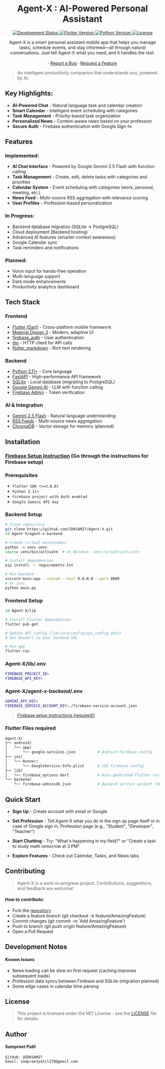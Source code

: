 <h1 align="center">Agent-X : AI-Powered Personal Assistant</h1>

<div align="center">

  <a href="https://github.com/IDKSAM27/Agent-X">
    <img src="https://img.shields.io/badge/status-in%20development-yellow" alt="Development Status">
  </a>
    <a href="https://flutter.dev">
    <img src="https://img.shields.io/badge/Flutter-3.0+-02569B?logo=flutter" alt="Flutter Version">
  </a>
  <a href="https://www.python.org">
    <img src="https://img.shields.io/badge/Python-3.11+-3776AB?logo=python&logoColor=white" alt="Python Version">
  </a>
  <a href="https://github.com/IDKSAM27/Agent-X/blob/main/LICENSE">
    <img src="https://img.shields.io/badge/license-MIT-blue" alt="License">
  </a>

</div>

<p align="center">
 Agent-X is a smart personal assistant mobile app that helps you manage tasks, schedule events, and stay informed—all through natural conversations. Just tell Agent-X what you need, and it handles the rest.
  <br/>
  <br/>
  ·
  <a href="https://github.com/IDKSAM27/Agent-X/issues">Report a Bug</a>
  ·
  <a href="https://github.com/IDKSAM27/Agent-X/issues">Request a Feature</a>
</p>

>An intelligent productivity companion that understands you, powered by AI.

## Key Highlights:

-  **AI-Powered Chat** - Natural language task and calendar creation
-  **Smart Calendar** - Intelligent event scheduling with categories
-  **Task Management** - Priority-based task organization
-  **Personalized News** - Context-aware news based on your profession
-  **Secure Auth** - Firebase authentication with Google Sign-In

## Features
### Implemented:
- **AI Chat Interface** - Powered by Google Gemini 2.5 Flash with function calling
- **Task Management** - Create, edit, delete tasks with categories and priorities
- **Calendar System** - Event scheduling with categories (work, personal, meeting, etc.)
- **News Feed** - Multi-source RSS aggregation with relevance scoring
- **User Profiles** - Profession-based personalization

### In Progress:
- Backend database migration (SQLite → PostgreSQL)
- Cloud deployment (Backend hosting)
- Advanced AI features (smarter context awareness)
- Google Calendar sync
- Task reminders and notifications

### Planned:
- Voice input for hands-free operation
- Multi-language support
- Dark mode enhancements
- Productivity analytics dashboard

## Tech Stack
### Frontend

- [Flutter (Dart)](https://flutter.dev/) - Cross-platform mobile framework
- [Material Design 3](https://m3.material.io/) - Modern, adaptive UI
- [firebase_auth](https://firebase.google.com/docs/auth) - User authentication
- [dio](https://pub.dev/packages/dio) - HTTP client for API calls
- [flutter_markdown](https://pub.dev/documentation/flutter_markdown/latest/) - Rich text rendering

### Backend

- [Python 3.11+](https://www.python.org/) - Core language
- [FastAPI](https://fastapi.tiangolo.com/) - High-performance API framework
- [SQLite](https://sqlite.org/) - Local database (migrating to PostgreSQL)
- [Google Gemini AI](https://ai.google.dev/) - LLM with function calling
- [Firebase Admin](https://firebase.google.com/docs/admin/setup) - Token verification

### AI & Integration

- [Gemini 2.5 Flash](https://ai.google.dev/) - Natural language understanding
- [RSS Feeds](https://rss.app/en/) - Multi-source news aggregation
- [ChromaDB](https://pypi.org/project/chromadb/) - Vector storage for memory (planned)


## Installation

### [Firebase Setup Instruction](https://github.com/IDKSAM27/Agent-X/blob/main/FIREBASE_SETUP.md) (Go through the instructions for Firebase setup)

### Prerequisites

- `Flutter SDK (>=3.0.0)`
- `Python 3.11+`
- `Firebase project with Auth enabled`
- `Google Gemini API key`

### Backend Setup

```bash
# Clone repository
git clone https://github.com/IDKSAM27/Agent-X.git
cd Agent-X/agent-x-backend

# Create virtual environment
python -m venv venv
source venv/bin/activate  # On Windows: venv\Scripts\activate

# Install dependencies
pip install -r requirements.txt

# Run backend
uvicorn main:app --reload --host 0.0.0.0 --port 8000
# Or just
python main.py
```

### Frontend Setup

```bash
cd Agent-X/lib

# Install Flutter dependencies
flutter pub get

# Update API config (lib/core/config/api_config.dart)
# Set baseUrl to your backend URL

# Run app
flutter run
```

### Agent-X/lib/.env
```bash
FIREBASE_PROJECT_ID=
FIREBASE_API_KEY=
```

### Agent-X/agent-x-backend/.env
```bash
GEMINI_API_KEY=
FIREBASE_SERVICE_ACCOUNT_KEY=./firebase-service-account.json
```
> [Firebase setup instructions (required!)](https://github.com/IDKSAM27/Agent-X/blob/main/FIREBASE_SETUP.md)

### Flutter Files required

```graphql
Agent-X/
├── android/
│   └── app/
│       └── google-services.json          # Android Firebase config
├── ios/
│   └── Runner/
│       └── GoogleService-Info.plist      # iOS Firebase config 
├── lib/
│   └── firebase_options.dart             # Auto-generated Flutter config
└── backend/
    └── firebase-adminsdk.json            # Backend service account (KEEP SECURE!)

```


## Quick Start

- **Sign Up** - Create account with email or Google
- **Set Profession** - Tell Agent-X what you do in the sign up page itself or in case of Google sign in, Profession page (e.g., "Student", "Developer", "Teacher")

- **Start Chatting** - Try: "What's happening in my field?" or "Create a task to study math tomorrow at 3 PM"

- **Explore Features** - Check out Calendar, Tasks, and News tabs

## Contributing

> Agent-X is a work-in-progress project. Contributions, suggestions, and feedback are welcome!

#### How to contribute:

- Fork the [repository](https://github.com/IDKSAM27/Agent-X)
- Create a feature branch (git checkout -b feature/AmazingFeature)
- Commit changes (git commit -m 'Add AmazingFeature')
- Push to branch (git push origin feature/AmazingFeature)
- Open a Pull Request

## Development Notes
#### Known Issues

- News loading can be slow on first request (caching improves subsequent loads)
- Profession data syncs between Firebase and SQLite (migration planned)
- Some edge cases in calendar time parsing

## License

> This project is licensed under the MIT License - see the [LICENSE](https://github.com/IDKSAM27/Agent-X/blob/main/LICENSE) file for details.

## Author

#### Sampreet Patil

    GitHub: @IDKSAM27
    Email: sampreetpatil270@gmail.com



